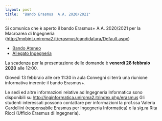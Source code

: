 ```yaml
---
layout: post
title:  "Bando Erasmus  A.A. 2020/2021"
---
```


Si comunica che è aperto il bando Erasmus+ A.A. 2020/2021 per la Macroarea di Ingegneria (<http://mobint.uniroma2.it/erasmus/candidatura/Default.aspx>)
* [Bando Ateneo](http://mobint.uniroma2.it/erasmus/candidatura/docs/BANDO%20ERASMUS%20DI%20ATENEO%20AA%202020-2021%20IT.pdf)
* [Allegato Ingegneria](http://mobint.uniroma2.it/erasmus/candidatura/docs/Ingegneria%20Bando%20Erasmus%202020-2021%20IT.pdf)

La scadenza per la presentazione delle domande è **venerdì 28 febbraio 2020** alle 12:00.

Giovedì 13 febbraio alle ore 11:30 in aula Convegni si terrà una riunione informativa inerente il bando Erasmus+.


Le sedi ed altre informazioni relative ad Ingegneria Informatica sono disponibili su <http://inginformatica.uniroma2.it/index.php/erasmus>
Gli studenti interessati possono contattare per informazioni la prof.ssa Valeria Cardellini (responsabile Erasmus per Ingegneria Informatica)
o la sig.ra Rita Ricci (Ufficio Erasmus di Ingegneria).
